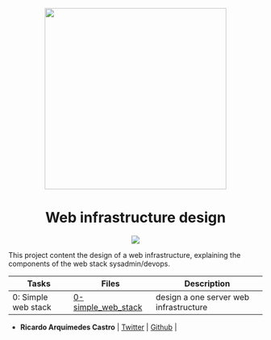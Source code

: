 
<p align="center">
          <img src="https://www.holbertonschool.com/holberton-logo.png" width="360"/>
     </p>
<center> <h1>Web infrastructure design</h1> </center>

  <p align="center">
          <img src="https://i.imgur.com/ZTN3rdV.png"/>
     </p>


This project content the design of a web infrastructure, explaining the components of the web stack sysadmin/devops.

| Tasks | Files | Description |
| ----- | ----- | ------ |
| 0: Simple web stack| [0-simple_web_stack](https://github.com/RicardoArquimedes/holberton-system_engineering-devops/blob/master/0x09-web_infrastructure_design/0-simple_web_stack) | design a one server web infrastructure|




* **Ricardo Arquímedes Castro** | [Twitter](https://twitter.com/richardcqt) | [Github](https://github.com/RicardoArquimedes) |



